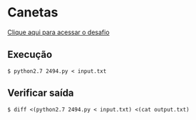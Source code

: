 # Canetas
[Clique aqui para acessar o desafio](https://www.urionlinejudge.com.br/judge/pt/problems/view/2494)

## Execução
```
$ python2.7 2494.py < input.txt
```

## Verificar saída
```
$ diff <(python2.7 2494.py < input.txt) <(cat output.txt)
```